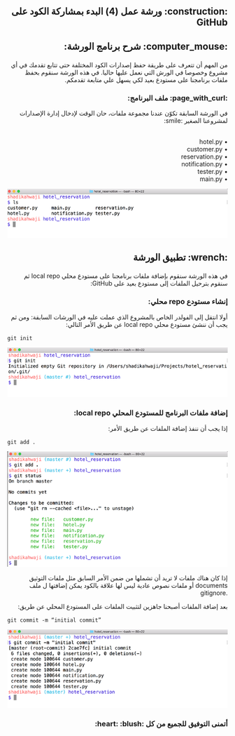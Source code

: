 
<h2>
<p dir='rtl' align='right'>
:construction: ورشة عمل (4) البدء بمشاركة الكود على GitHub 
</p>
</h2>

<h2>
<p dir='rtl' align='right'>
:computer_mouse: شرح برنامج الورشة:
</p>
</h2>

<p dir='rtl' align='right'>
من المهم أن تتعرف على طريقة حفظ إصدارات الكود المختلفة حتى تتابع تقدمك في أي مشروع وخصوصا في الورش التي نعمل عليها حاليا. في هذه الورشة سنقوم بحفظ ملفات برنامجنا على مستودع بعيد لكي يسهل علي متابعة تقدمكم.
</p>

<h3>
<p dir='rtl' align='right'>
:page_with_curl: ملف البرنامج:
</p>
</h3>

<p dir='rtl' align='right'>
في الورشة السابقة تكوّن عندنا مجموعة ملفات، حان الوقت لإدخال إدارة الإصدارات لمشروعنا الصغير :smile: 
</p>

<p dir='rtl' align='right'>
<br> •	hotel.py
<br> • customer.py
<br> • reservation.py
<br> •	notification.py
<br> •	tester.py
<br> • main.py
</p>

![alt text](pictures/1.png "")

<h2>
<p dir='rtl' align='right'>
:wrench:  تطبيق الورشة
</p>
</h2>

<p dir='rtl' align='right'>
في هذه الورشة سنقوم بإضافة ملفات برنامجنا على مستودع محلي local repo ثم سنقوم بترحيل الملفات إلى مستودع بعيد على GitHub: 
</p>

<h3>
<p dir='rtl' align='right'>
إنشاء مستودع repo محلي:
</p>
</h3>

<p dir='rtl' align='right'>
أولا انتقل إلى الفولدر الخاص بالمشروع الذي عملت عليه في الورشات السابقة:
ومن ثم يجب أن ننشئ مستودع محلي local repo  عن طريق الأمر التالي:
</p>

    git init

![alt text](pictures/2.png "")

<h3>
<p dir='rtl' align='right'>
إضافة ملفات البرنامج للمستودع المحلي local repo:
</p>
</h3>

<p dir='rtl' align='right'>
إذا يجب أن ننفذ إضافة الملفات عن طريق الأمر:
</p>

    git add . 

![alt text](pictures/3.png "")

<p dir='rtl' align='right'>
إذا كان هناك  ملفات لا تريد أن تشملها من ضمن الأمر السابق مثل ملفات التوثيق documents أو ملفات نصوص عادية ليس لها علاقة بالكود يمكن إضافتها ل ملف .gitignore
</p>

<p dir='rtl' align='right'>
بعد إضافة الملفات أصبحنا جاهزين لتثبيت الملفات على المستودع المحلي عن طريق:
</p>

    git commit -m “initial commit”

![alt text](pictures/4.png "")

<h3>
<p dir='rtl' align='right'>
أتمنى التوفيق للجميع من كل :heart: :blush:
</p>
</h3>
